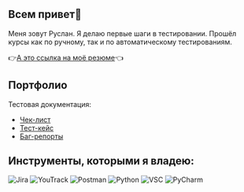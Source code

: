 ##  Всем привет👋

Меня зовут Руслан. Я делаю первые шаги в тестировании. Прошёл курсы как по ручному, так и по автоматическому тестированиям.


👉[А это ссылка на моё резюме](https://hh.ru/resume/12989c53ff09b401910039ed1f45743449314c)👈
 
## Портфолио

Тестовая документация:
* [Чек-лист](Чек-лист.xlsx)
* [Тест-кейс](Тестовое.xlsx)
* [Баг-репорты](Баг-репорты.zip)
## Инструменты, которыми я владею:



![Jira](https://github.com/user-attachments/assets/68d39317-76c5-40a2-b561-d8cd09abe5f1)
![YouTrack](https://github.com/user-attachments/assets/966e3ab4-9b03-4d6e-958d-00beb8702292)
![Postman](https://github.com/user-attachments/assets/4e5f2108-9649-4a8f-aedc-a7c1ca2ccd8b)
![Python](https://github.com/user-attachments/assets/e405908b-e18d-42e1-ab1b-85231509b86c)
![VSC](https://github.com/user-attachments/assets/e9629bae-dd51-4b60-9e63-c1e28fb681ef)
![PyCharm](https://github.com/user-attachments/assets/20590b32-a98b-4b03-bbe2-3b94492abd4d)


